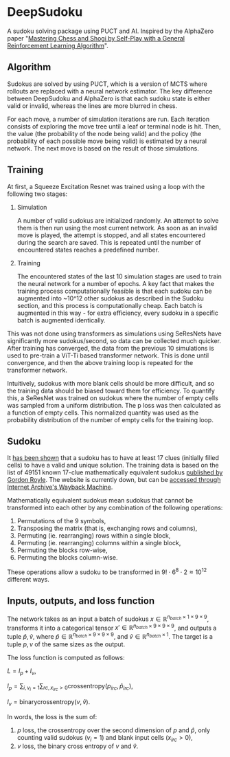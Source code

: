 # DeepSudoku
A sudoku solving package using PUCT and AI. Inspired by the AlphaZero paper
"[Mastering Chess and Shogi by Self-Play with a General Reinforcement Learning Algorithm](https://arxiv.org/abs/1712.01815)".

## Algorithm
Sudokus are solved by using PUCT, which is a version of MCTS where rollouts are replaced with a 
neural network estimator. The key difference between DeepSudoku and AlphaZero is that each sudoku state
is either valid or invalid, whereas the lines are more blurred in chess.

For each move, a number of simulation iterations are run. Each iteration consists of exploring the move tree until a 
leaf or terminal node is hit. Then, the value (the probability of the node being valid) and the policy 
(the probability of each possible move being valid) is estimated by a neural network. The next move is based on
the result of those simulations.

## Training
At first, a Squeeze Excitation Resnet was trained using a loop with the following two stages:
1. Simulation

    A number of valid sudokus are initialized randomly. An attempt to solve them is then run using the most
    current network. As soon as an invalid move is played, the attempt is stopped, and all states encountered 
    during the search are saved. This is repeated until the number of encountered states reaches a predefined 
    number.
2. Training

    The encountered states of the last 10 simulation stages are used to train the neural network for a number
    of epochs. A key fact that makes the training process computationally feasible is that each sudoku can be
    augmented into ~10^12 other sudokus as described in the Sudoku section, and this process is computationally
    cheap. Each batch is augmented in this way - for extra efficiency, every sudoku in a specific batch is
    augmented identically.

This was not done using transformers as simulations using SeResNets have significantly more sudokus/second, so
data can be collected much quicker. After training has converged, the data from the previous 10 simulations is used
to pre-train a ViT-Ti based transformer network. This is done until convergence, and then the above training loop
is repeated for the transformer network.

Intuitively, sudokus with more blank cells should be more difficult, and so the training data should be biased toward
them for efficiency. To quantify this, a SeResNet was trained on sudokus where the number of empty cells was
sampled from a uniform distribution. The p loss was then calculated as a function of empty cells. This normalized 
quantity was used as the probability distribution of the number of empty cells for the training loop.

## Sudoku
It [has been shown](arxiv.org/abs/1201.0749) that a sudoku has to have at least 17 clues (initially filled cells) to have a valid and unique 
solution. The training data is based on the list of 49151 known 17-clue mathematically equivalent sudokus [published
by Gordon Royle](http://mapleta.maths.uwa.edu.au/~gordon/sudokumin.php). The website is currently down, but can be 
[accessed through Internet Archive's Wayback Machine](https://web.archive.org/web/20120722180233/http://mapleta.maths.uwa.edu.au/~gordon/sudokumin.php).
    
Mathematically equivalent sudokus mean sudokus that cannot be transformed into each other by any combination
of the following operations:
1. Permutations of the 9 symbols, 
2. Transposing the matrix (that is, exchanging rows and columns),
3. Permuting (ie. rearranging) rows within a single block, 
4. Permuting (ie. rearranging) columns within a single block, 
5. Permuting the blocks row-wise, 
6. Permuting the blocks column-wise. 

These operations allow a sudoku to be transformed in $9!\cdot6^8\cdot2\approx 10^{12}$ different ways.

## Inputs, outputs, and loss function
The network takes as an input a batch of sudokus $x\in\mathbb{R}^{n_{batch}\times1\times9\times9}$, transforms it into a categorical tensor $x'\in\mathbb{R}^{n_{batch}\times9\times9\times9}$, and outputs a tuple $\hat{p},\hat{v}$, where $\hat{p}\in\mathbb{R}^{n_{batch}\times9\times9\times9}$, and $\hat{v}\in\mathbb{R}^{n_{batch}\times1}$. The target is a tuple $p,v$ of the same sizes as the output.

The loss function is computed as follows:

$L = l_p + l_v,$

$l_p = \sum_{i, v_i = 1}\sum_{rc, x_{irc} > 0}\mathrm{crossentropy}(p_{irc}, \hat{p}_{irc}),$

$l_v = \mathrm{binarycrossentropy}(v, \hat{v}).$

In words, the loss is the sum of:
1. $p$ loss, the crossentropy over the second dimension of $p$ and $\hat{p}$, only counting valid sudokus $(v_{i} = 1)$ and blank input cells $(x_{irc} > 0)$,
2. $v$ loss, the binary cross entropy of $v$ and $\hat{v}$.
